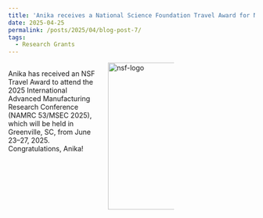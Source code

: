 ```yaml
---
title: 'Anika receives a National Science Foundation Travel Award for NAMRC 53/MSEC 2025.'
date: 2025-04-25
permalink: /posts/2025/04/blog-post-7/
tags:
  - Research Grants
---
```


<div style="display: flex; align-items: flex-start; gap: 20px;">
  <div style="flex: 1;">
    <p>
     Anika has received an NSF Travel Award to attend the 2025 International Advanced Manufacturing Research Conference (NAMRC 53/MSEC 2025), which will be held in Greenville, SC, from June 23–27, 2025. Congratulations, Anika!
    </p>
  </div>
  <div style="flex: 0 0 auto;">
    <img src="{{ site.baseurl }}/images/nsf-logo.png" alt="nsf-logo" style="width:300px; max-width:45%;">
  </div>
</div>